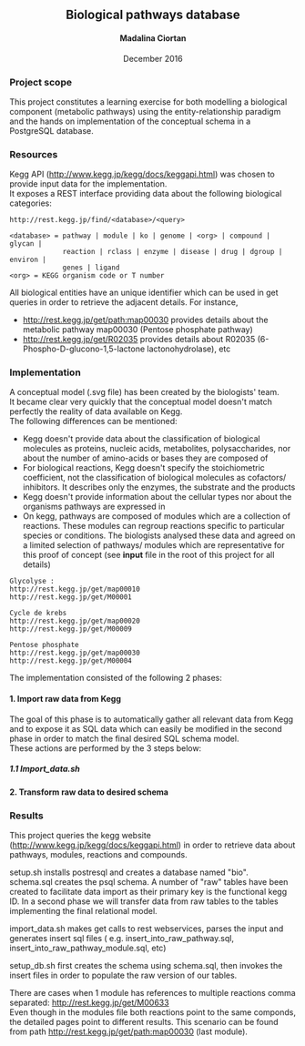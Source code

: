 <center> <h2>Biological pathways database </h2></center>
<center> <h4>Madalina Ciortan </h4></center>
<center>December 2016</center>

### Project scope

This project constitutes a learning exercise for both modelling a biological component (metabolic pathways) using the entity-relationship paradigm and the hands on implementation of the conceptual schema in a PostgreSQL database.

### Resources

Kegg API (http://www.kegg.jp/kegg/docs/keggapi.html) was chosen to provide input data for the implementation.  
It exposes a REST interface providing data about the following biological categories:  
```
http://rest.kegg.jp/find/<database>/<query>

<database> = pathway | module | ko | genome | <org> | compound | glycan |
             reaction | rclass | enzyme | disease | drug | dgroup | environ |
             genes | ligand
<org> = KEGG organism code or T number
```

All biological entities have an unique identifier which can be used in get queries in order to retrieve the adjacent details. For instance,
- http://rest.kegg.jp/get/path:map00030 provides details about the metabolic pathway map00030 (Pentose phosphate pathway)
- http://rest.kegg.jp/get/R02035 provides details about R02035 (6-Phospho-D-glucono-1,5-lactone lactonohydrolase), etc

### Implementation
A conceptual model (.svg file) has been created by the biologists' team.  
It became clear very quickly that the conceptual model doesn't match perfectly the reality of data available on Kegg.  
The following differences can be mentioned:
- Kegg doesn't provide data about the classification of biological molecules as proteins, nucleic acids, metabolites, polysaccharides, nor about the number of amino-acids or bases they are composed of  
- For biological reactions, Kegg doesn't specify the stoichiometric coefficient, not the classification of biological molecules as cofactors/ inhibitors. It describes only the enzymes, the substrate and the products  
- Kegg doesn't provide information about the cellular types nor about the organisms pathways are expressed in
- On kegg, pathways are composed of modules which are a collection of reactions. These modules can regroup reactions specific to particular species or conditions. The biologists analysed these data and agreed on a limited selection of pathways/ modules which are representative for this proof of concept (see **input** file in the root of this project for all details)

```
Glycolyse :
http://rest.kegg.jp/get/map00010
http://rest.kegg.jp/get/M00001

Cycle de krebs
http://rest.kegg.jp/get/map00020
http://rest.kegg.jp/get/M00009

Pentose phosphate
http://rest.kegg.jp/get/map00030
http://rest.kegg.jp/get/M00004

```

The implementation consisted of the following 2 phases:
#### 1. Import raw data from Kegg
The goal of this phase is to automatically gather all relevant data from Kegg and to expose it as SQL data which can easily be modified in the second phase in order to match the final desired SQL schema model.  
These actions are performed by the 3 steps below:

##### 1.1 Import_data.sh



#### 2. Transform raw data to desired schema


### Results
This project queries the kegg website (http://www.kegg.jp/kegg/docs/keggapi.html) in order to retrieve data about pathways, modules, reactions and compounds.

setup.sh installs postresql and creates a database named "bio".  
schema.sql creates the psql schema. A number of "raw" tables have been created to facilitate data import as their primary key is the functional kegg ID. In a second phase we will transfer data from raw tables to the tables implementing the final relational model.

import_data.sh makes get calls to rest webservices, parses the input and generates insert sql files ( e.g. insert_into_raw_pathway.sql, insert_into_raw_pathway_module.sql, etc)  

setup_db.sh first creates the schema using schema.sql, then invokes the insert files in order to populate the raw version of our tables.


There are cases when 1 module has references to multiple reactions comma separated:
http://rest.kegg.jp/get/M00633  
Even though in the modules file both reactions point to the same componds, the detailed pages point to different results. This scenario can be found from path http://rest.kegg.jp/get/path:map00030 (last module).

